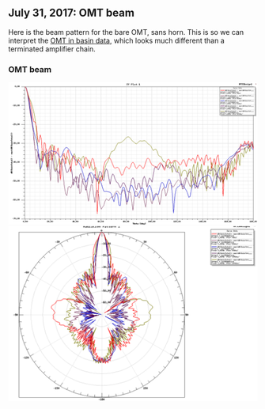 ## July 31, 2017: OMT beam

Here is the beam pattern for the bare OMT, sans horn. This is so we can
interpret the [OMT in basin data](20170720_OMT_in_basin/index.md), which looks
much different than a terminated amplifier chain.


### OMT beam
![](OMT_beam_lin.png)
![](OMT_beam_polar.png)
